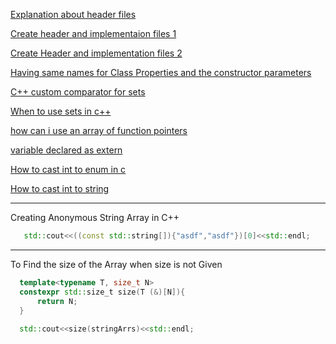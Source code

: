 [Explanation about header files](https://docs.microsoft.com/en-us/cpp/cpp/header-files-cpp?view=msvc-170)

[Create header and implementaion files 1](http://www.math.uaa.alaska.edu/~afkjm/csce211/handouts/SeparateCompilation.pdf)

[Create Header and implementation files 2](https://cookierobotics.com/040/)

[Having same names for Class Properties and the constructor parameters](https://stackoverflow.com/questions/268587/can-i-use-identical-names-for-fields-and-constructor-parameters)

[C++ custom comparator for sets](https://usaco.guide/silver/custom-cpp-stl?lang=cpp)

[When to use sets in c++](http://lafstern.org/matt/col1.pdf)

[how can i use an array of function pointers](https://stackoverflow.com/questions/252748/how-can-i-use-an-array-of-function-pointers)

[variable declared as extern](https://stackoverflow.com/questions/1433204/how-do-i-use-extern-to-share-variables-between-source-files)

[How to cast int to enum in c](https://stackoverflow.com/questions/11452920/how-to-cast-int-to-enum-in-c)

[How to cast int to string](https://stackoverflow.com/questions/5590381/easiest-way-to-convert-int-to-string-in-c)

---

Creating Anonymous String Array in C++
```c++
   std::cout<<((const std::string[]){"asdf","asdf"})[0]<<std::endl;
```
---

To Find the size of the Array when size is not Given
```c++
  template<typename T, size_t N>
  constexpr std::size_t size(T (&)[N]){
      return N;
  }
  
  std::cout<<size(stringArrs)<<std::endl;
```
